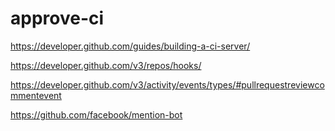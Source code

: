 # approve-ci

https://developer.github.com/guides/building-a-ci-server/

https://developer.github.com/v3/repos/hooks/

https://developer.github.com/v3/activity/events/types/#pullrequestreviewcommentevent

https://github.com/facebook/mention-bot
